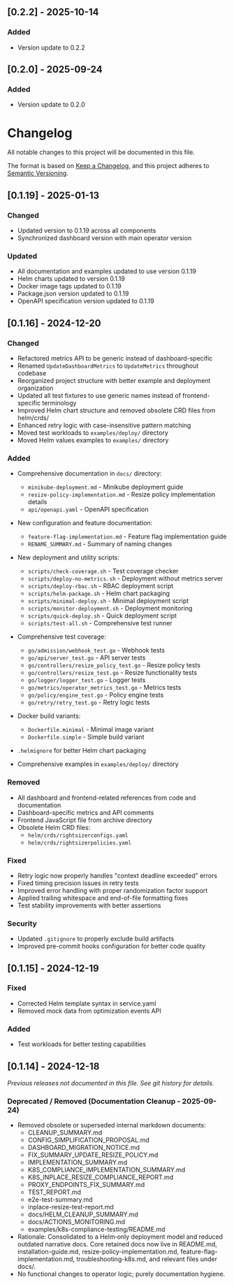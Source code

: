 ## [0.2.2] - 2025-10-14

### Added
- Version update to 0.2.2

## [0.2.0] - 2025-09-24

### Added
- Version update to 0.2.0

# Changelog

All notable changes to this project will be documented in this file.

The format is based on [Keep a Changelog](https://keepachangelog.com/en/1.0.0/),
and this project adheres to [Semantic Versioning](https://semver.org/spec/v2.0.0.html).

## [0.1.19] - 2025-01-13

### Changed
- Updated version to 0.1.19 across all components
- Synchronized dashboard version with main operator version

### Updated
- All documentation and examples updated to use version 0.1.19
- Helm charts updated to version 0.1.19
- Docker image tags updated to 0.1.19
- Package.json version updated to 0.1.19
- OpenAPI specification version updated to 0.1.19

## [0.1.16] - 2024-12-20

### Changed
- Refactored metrics API to be generic instead of dashboard-specific
- Renamed `UpdateDashboardMetrics` to `UpdateMetrics` throughout codebase
- Reorganized project structure with better example and deployment organization
- Updated all test fixtures to use generic names instead of frontend-specific terminology
- Improved Helm chart structure and removed obsolete CRD files from helm/crds/
- Enhanced retry logic with case-insensitive pattern matching
- Moved test workloads to `examples/deploy/` directory
- Moved Helm values examples to `examples/` directory

### Added
- Comprehensive documentation in `docs/` directory:

  - `minikube-deployment.md` - Minikube deployment guide
  - `resize-policy-implementation.md` - Resize policy implementation details
  - `api/openapi.yaml` - OpenAPI specification
- New configuration and feature documentation:

  - `feature-flag-implementation.md` - Feature flag implementation guide
  - `RENAME_SUMMARY.md` - Summary of naming changes

- New deployment and utility scripts:
  - `scripts/check-coverage.sh` - Test coverage checker
  - `scripts/deploy-no-metrics.sh` - Deployment without metrics server
  - `scripts/deploy-rbac.sh` - RBAC deployment script
  - `scripts/helm-package.sh` - Helm chart packaging
  - `scripts/minimal-deploy.sh` - Minimal deployment script
  - `scripts/monitor-deployment.sh` - Deployment monitoring
  - `scripts/quick-deploy.sh` - Quick deployment script
  - `scripts/test-all.sh` - Comprehensive test runner
- Comprehensive test coverage:
  - `go/admission/webhook_test.go` - Webhook tests
  - `go/api/server_test.go` - API server tests
  - `go/controllers/resize_policy_test.go` - Resize policy tests
  - `go/controllers/resize_test.go` - Resize functionality tests
  - `go/logger/logger_test.go` - Logger tests
  - `go/metrics/operator_metrics_test.go` - Metrics tests
  - `go/policy/engine_test.go` - Policy engine tests
  - `go/retry/retry_test.go` - Retry logic tests
- Docker build variants:
  - `Dockerfile.minimal` - Minimal image variant
  - `Dockerfile.simple` - Simple build variant
- `.helmignore` for better Helm chart packaging
- Comprehensive examples in `examples/deploy/` directory

### Removed
- All dashboard and frontend-related references from code and documentation
- Dashboard-specific metrics and API comments
- Frontend JavaScript file from archive directory
- Obsolete Helm CRD files:
  - `helm/crds/rightsizerconfigs.yaml`
  - `helm/crds/rightsizerpolicies.yaml`

### Fixed
- Retry logic now properly handles "context deadline exceeded" errors
- Fixed timing precision issues in retry tests
- Improved error handling with proper randomization factor support
- Applied trailing whitespace and end-of-file formatting fixes
- Test stability improvements with better assertions

### Security
- Updated `.gitignore` to properly exclude build artifacts
- Improved pre-commit hooks configuration for better code quality

## [0.1.15] - 2024-12-19

### Fixed
- Corrected Helm template syntax in service.yaml
- Removed mock data from optimization events API

### Added
- Test workloads for better testing capabilities

## [0.1.14] - 2024-12-18

_Previous releases not documented in this file. See git history for details._

### Deprecated / Removed (Documentation Cleanup - 2025-09-24)
- Removed obsolete or superseded internal markdown documents:
  - CLEANUP_SUMMARY.md
  - CONFIG_SIMPLIFICATION_PROPOSAL.md
  - DASHBOARD_MIGRATION_NOTICE.md
  - FIX_SUMMARY_UPDATE_RESIZE_POLICY.md
  - IMPLEMENTATION_SUMMARY.md
  - K8S_COMPLIANCE_IMPLEMENTATION_SUMMARY.md
  - K8S_INPLACE_RESIZE_COMPLIANCE_REPORT.md
  - PROXY_ENDPOINTS_FIX_SUMMARY.md
  - TEST_REPORT.md
  - e2e-test-summary.md
  - inplace-resize-test-report.md
  - docs/HELM_CLEANUP_SUMMARY.md
  - docs/ACTIONS_MONITORING.md
  - examples/k8s-compliance-testing/README.md
- Rationale: Consolidated to a Helm‑only deployment model and reduced outdated narrative docs. Core retained docs now live in README.md, installation-guide.md, resize-policy-implementation.md, feature-flag-implementation.md, troubleshooting-k8s.md, and relevant files under docs/.
- No functional changes to operator logic; purely documentation hygiene.
